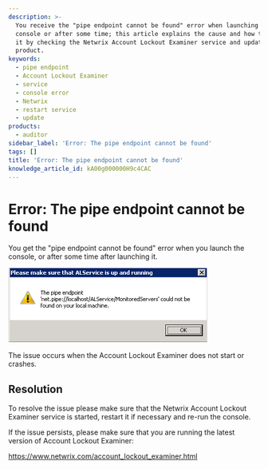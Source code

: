 ```yaml
---
description: >-
  You receive the "pipe endpoint cannot be found" error when launching the
  console or after some time; this article explains the cause and how to resolve
  it by checking the Netwrix Account Lockout Examiner service and updating the
  product.
keywords:
  - pipe endpoint
  - Account Lockout Examiner
  - service
  - console error
  - Netwrix
  - restart service
  - update
products:
  - auditor
sidebar_label: 'Error: The pipe endpoint cannot be found'
tags: []
title: 'Error: The pipe endpoint cannot be found'
knowledge_article_id: kA00g000000H9c4CAC
---
```


# Error: The pipe endpoint cannot be found

You get the "pipe endpoint cannot be found" error when you launch the console, or after some time after launching it.

![User-added image](images/ka04u000000HcUp_0EM700000004xfs.png)

The issue occurs when the Account Lockout Examiner does not start or crashes.

## Resolution

To resolve the issue please make sure that the Netwrix Account Lockout Examiner service is started, restart it if necessary and re-run the console.

If the issue persists, please make sure that you are running the latest version of Account Lockout Examiner:

https://www.netwrix.com/account_lockout_examiner.html

